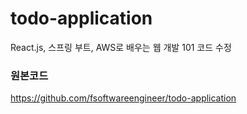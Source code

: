 # todo-application
React.js, 스프링 부트, AWS로 배우는 웹 개발 101 코드 수정


### 원본코드
https://github.com/fsoftwareengineer/todo-application
